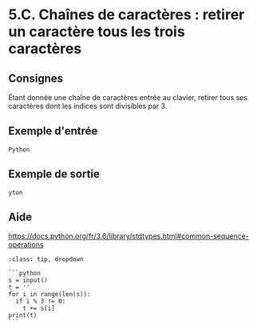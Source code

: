 # 5.C. Chaînes de caractères : retirer un caractère tous les trois caractères

## Consignes

Étant donnée une chaîne de caractères entrée au clavier, retirer tous ses caractères dont les indices sont divisibles par 3.

## Exemple d'entrée

```
Python
```

## Exemple de sortie

```
yton
```

## Aide

https://docs.python.org/fr/3.6/library/stdtypes.html#common-sequence-operations

<div id="pad"></div>
            <script>Pythonpad('pad', {'title': 'Testez votre solution ici', 'src': '# Lire une chaîne de caractères :\n# s = input()\n# Afficher une chaîne de caractères :\n# print(s)\n'})</script>


````{admonition} Cliquez ici pour voir la solution
:class: tip, dropdown

```python
s = input()
t = ''
for i in range(len(s)):
  if i % 3 != 0:
    t += s[i]
print(t)
```
````
